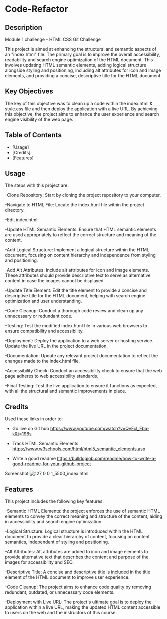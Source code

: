 # Code-Refactor

## Description
Module 1 challenge - HTML CSS Git Challenge

This project is aimed at enhancing the structural and semantic aspects of an "index.html" file. The primary goal is to improve the overall accessibility, readability and search engine optimization of the HTML document. This involves updating HTML semantic elements, adding logical structure alongside styling and positioning, including alt attributes for icon and image elements, and providing a concise, descriptive title for the HTML document.

## Key Objectives

The key of this objective was to clean up a code within the index.html & style.css file and then deploy the application with a live URL. By achieving this objective, the project aims to enhance the user experience and search engine visibility of the web page.

## Table of Contents

- [Usage]
- [Credits]
- [Features]

## Usage
The steps with this project are:

-Clone Repository: Start by cloning the project repository to your computer.

-Navigate to HTML File: Locate the index.html file within the project directory.

-Edit index.html:

-Update HTML Semantic Elements: Ensure that HTML semantic elements are used appropriately to reflect the correct structure and meaning of the content.

-Add Logical Structure: Implement a logical structure within the HTML document, focusing on content hierarchy and independence from styling and positioning.

-Add Alt Attributes: Include alt attributes for icon and image elements. These attributes should provide descriptive text to serve as alternative content in case the images cannot be displayed.

-Update Title Element: Edit the title element to provide a concise and descriptive title for the HTML document, helping with search engine optimization and user understanding.

-Code Cleanup: Conduct a thorough code review and clean up any unnecessary or redundant code.

-Testing: Test the modified index.html file in various web browsers to ensure compatibility and accessibility.

-Deployment: Deploy the application to a web server or hosting service. Update the live URL in the project documentation.

-Documentation: Update any relevant project documentation to reflect the changes made to the index.html file.

-Accessibility Check: Conduct an accessibility check to ensure that the web page adheres to web accessibility standards.

-Final Testing: Test the live application to ensure it functions as expected, with all the structural and semantic improvements in place.

## Credits
Used these links in order to:

- Go live on Git hub
https://www.youtube.com/watch?v=QyFcl_Fba-k&t=196s

- Track HTML Semantic Elements
https://www.w3schools.com/html/html5_semantic_elements.asp

- Write a good readme
https://bulldogjob.com/readme/how-to-write-a-good-readme-for-your-github-project

Screenshot
![127 0 0 1_5500_index html](https://github.com/Domj1204/Code-Refactor/assets/148828606/d65f0201-ec34-4114-bb34-3ba392a68679)


## Features
This project includes the following key features:

-Semantic HTML Elements: the project enforces the use of semantic HTML elements to convey the correct meaning and structure of the content, aiding in accessibility and search engine optimization

-Logical Structure: Logical structure is introduced within the HTML document to provide a clear hierarchy of content, focusing on content semantics, independent of styling and positioning.

-Alt Attributes: Alt attributes are added to icon and image elements to provide alternative text that describes the content and purpose of the images for accessibility and SEO.

-Descriptive Title: A concise and descriptive title is included in the title element of the HTML document to improve user experience.

-Code Cleanup: The project aims to enhance code quality by removing redundant, outdated, or unnecessary code elements.

-Deployment with Live URL: The project's ultimate goal is to deploy the application within a live URL, making the updated HTML content accessible to users on the web and the instructors of this course.
